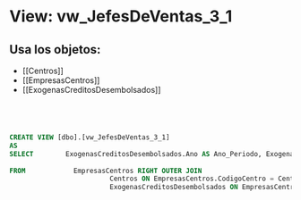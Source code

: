 # View: vw_JefesDeVentas_3_1

## Usa los objetos:
- [[Centros]]
- [[EmpresasCentros]]
- [[ExogenasCreditosDesembolsados]]

```sql




CREATE VIEW [dbo].[vw_JefesDeVentas_3_1]
AS
SELECT        ExogenasCreditosDesembolsados.Ano AS Ano_Periodo, ExogenasCreditosDesembolsados.Mes AS Mes_Periodo, EmpresasCentros.CodigoEmpresa, ExogenasCreditosDesembolsados.CodigoCentro, Centros.NombreCentro AS Centro, ExogenasCreditosDesembolsados.EficienciaAdministrativa 
                         
FROM            EmpresasCentros RIGHT OUTER JOIN
                         Centros ON EmpresasCentros.CodigoCentro = Centros.CodigoCentro RIGHT OUTER JOIN
                         ExogenasCreditosDesembolsados ON EmpresasCentros.CodigoCentro = ExogenasCreditosDesembolsados.CodigoCentro


```
